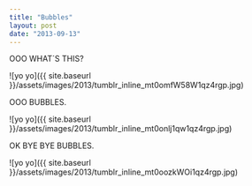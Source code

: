 ```yaml
---
title: "Bubbles"
layout: post
date: "2013-09-13"
---
```


OOO WHAT´S THIS?

![yo yo]({{ site.baseurl }}/assets/images/2013/tumblr_inline_mt0omfW58W1qz4rgp.jpg)

OOO BUBBLES.

![yo yo]({{ site.baseurl }}/assets/images/2013/tumblr_inline_mt0onlj1qw1qz4rgp.jpg)

OK BYE BYE BUBBLES.

![yo yo]({{ site.baseurl }}/assets/images/2013/tumblr_inline_mt0oozkWOi1qz4rgp.jpg)
